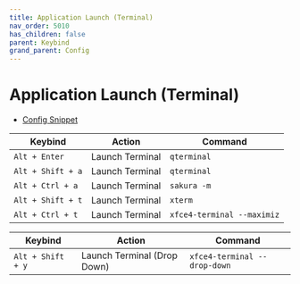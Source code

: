 ```yaml
---
title: Application Launch (Terminal)
nav_order: 5010
has_children: false
parent: Keybind
grand_parent: Config
---
```



# Application Launch (Terminal)

* [Config Snippet](https://github.com/samwhelp/lubuntu-adjustment/tree/main/prototype/main/lxqt-config/Main/asset/overlay/etc/skel/.config/openbox/helper/share/gen/openbox-gen-rc/Section/Keybind/ApplicationLaunchTerminal.php#L16-L56)


| Keybind          | Action         | Command                     |
| ----------------- | ------------- | --------------------------- |
| `Alt + Enter`     | Launch Terminal | `qterminal`                 |
| `Alt + Shift + a` | Launch Terminal | `qterminal`                 |
| `Alt + Ctrl + a`  | Launch Terminal | `sakura -m` |
| `Alt + Shift + t` | Launch Terminal | `xterm`                     |
| `Alt + Ctrl + t`  | Launch Terminal | `xfce4-terminal --maximiz`                     |


| Keybind          | Action         | Command                     |
| ----------------- | ------------------------- | ---------------------------- |
| `Alt + Shift + y` | Launch Terminal (Drop Down) | `xfce4-terminal --drop-down` |
